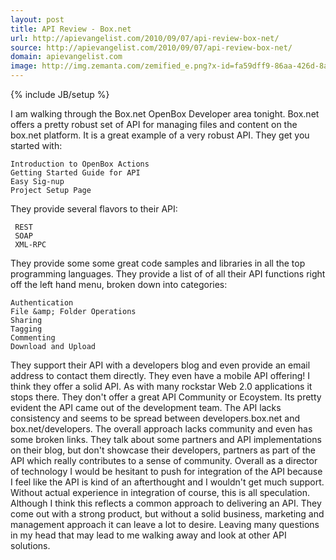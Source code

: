 ```yaml
---
layout: post
title: API Review - Box.net
url: http://apievangelist.com/2010/09/07/api-review-box-net/
source: http://apievangelist.com/2010/09/07/api-review-box-net/
domain: apievangelist.com
image: http://img.zemanta.com/zemified_e.png?x-id=fa59dff9-86aa-426d-8a23-0bb2a7091c53
---
```

{% include JB/setup %}

I am walking through the Box.net OpenBox Developer area tonight.  Box.net offers a pretty robust set of API for managing files and content on the box.net platform.
It is a great example of a very robust API.  They get you started with:

	Introduction to OpenBox Actions
	Getting Started Guide for API
	Easy Sig-nup
	Project Setup Page

They provide several flavors to their API:

	 REST
	 SOAP
	 XML-RPC

They provide some some great code samples and libraries in all the top programming languages.
They provide a list of of all their API functions right off the left hand menu, broken down into categories:

	Authentication
	File &amp; Folder Operations
	Sharing
	Tagging
	Commenting
	Download and Upload

They support their API with a developers blog and even provide an email address to contact them directly. They even have a mobile API offering!
I think they offer a solid API. As with many rockstar Web 2.0 applications it stops there. They don't offer a great API Community or Ecoystem. Its pretty evident the API came out of the development team.
The API lacks consistency and seems to be spread between developers.box.net and box.net/developers. The overall approach lacks community and even has some broken links.
They talk about some partners and API implementations on their blog, but don't showcase their developers, partners as part of the API which really contributes to a sense of community. Overall as a director of technology I would be hesitant to push for integration of the API because I feel like the API is kind of an afterthought and I wouldn't get much support.
Without actual experience in integration of course, this is all speculation. Although I think this reflects a common approach to delivering an API. They come out with a strong product, but without a solid business, marketing and management approach it can leave a lot to desire. Leaving many questions in my head that may lead to me walking away and look at other API solutions.
